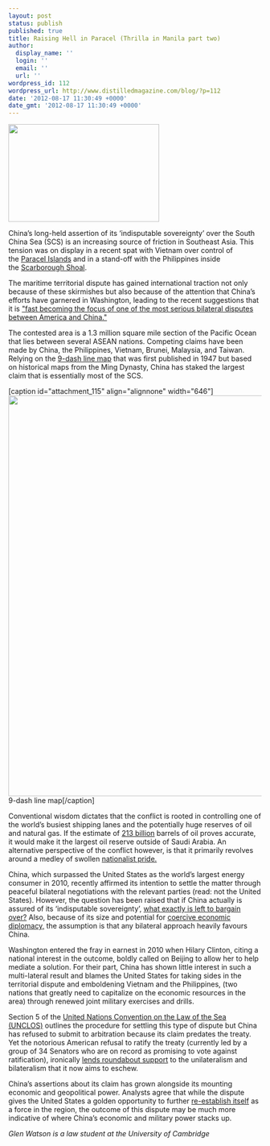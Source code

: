 ```yaml
---
layout: post
status: publish
published: true
title: Raising Hell in Paracel (Thrilla in Manila part two)
author:
  display_name: ''
  login: ''
  email: ''
  url: ''
wordpress_id: 112
wordpress_url: http://www.distilledmagazine.com/blog/?p=112
date: '2012-08-17 11:30:49 +0000'
date_gmt: '2012-08-17 11:30:49 +0000'
---
```

<p><a href="http://distilledmagazine.com/wp-content/uploads/2012/08/800px-Cua_Tung_Beach.jpeg"><img class="alignnone size-medium wp-image-116" title="800px-Cua_Tung_Beach" src="http://distilledmagazine.com/wp-content/uploads/2012/08/800px-Cua_Tung_Beach-300x1941.jpeg" alt="" width="300" height="194" /></a></p>
<p>China’s long-held assertion of its ‘indisputable sovereignty’ over the South China Sea (SCS) is an increasing source of friction in Southeast Asia. This tension was on display in a recent spat with Vietnam over control of the <a href="http://distilledmagazine.com/wp-content/uploads/2012/08/21558262">Paracel Islands</a> and in a stand-off with the Philippines inside the <a href="http://distilledmagazine.com/wp-content/uploads/2012/08/china-and-the-philippines-navy">Scarborough Shoal</a>.</p>
<p>The maritime territorial dispute has gained international traction not only because of these skirmishes but also because of the attention that China’s efforts have garnered in Washington, leading to the recent suggestions that it is <a href="http://distilledmagazine.com/wp-content/uploads/2012/08/south-china-sea">"fast becoming the focus of one of the most serious bilateral disputes between America and China."</a></p>
<p><!--more--></p>
<p>The contested area is a 1.3 million square mile section of the Pacific Ocean that lies between several ASEAN nations.<em> </em>Competing claims have been made by China, the Philippines, Vietnam, Brunei, Malaysia, and Taiwan. Relying on the <a href="http://distilledmagazine.com/wp-content/uploads/2012/08/sns-rt-us-china-sea-boundarybre84o075-20120524_1_beijing-and-manila-acrimonious-confrontation-south-china-sea">9-dash line map</a> that was first published in 1947 but based on historical maps from the Ming Dynasty, China has staked the largest claim that is essentially most of the SCS.</p>
<p>[caption id="attachment_115" align="alignnone" width="646"]<a href="http://distilledmagazine.com/wp-content/uploads/2012/08/9_dotted_line.png"><img class="size-large wp-image-115" title="9_dotted_line" src="http://distilledmagazine.com/wp-content/uploads/2012/08/9_dotted_line-831x10241.png" alt="" width="646" height="796" /></a> 9-dash line map[/caption]</p>
<p>Conventional wisdom dictates that the conflict is rooted in controlling one of the world’s busiest shipping lanes and the potentially huge reserves of oil and natural gas. If the estimate of <a href="http://distilledmagazine.com/wp-content/uploads/2012/08/china-politics-oil-needs-risk-conflict-in-s-dot-china-sea">213 billion</a> barrels of oil proves accurate, it would make it the largest oil reserve outside of Saudi Arabia. An alternative perspective of the conflict however, is that it primarily revolves around a medley of swollen <a href="http://rendezvous.blogs.nytimes.com/2012/08/16/east-asias-sea-disputes-scar-tissue-from-war-wounds">nationalist pride.</a></p>
<p>China, which surpassed the United States as the world’s largest energy consumer in 2010, recently affirmed its intention to settle the matter through peaceful bilateral negotiations with the relevant parties (read: not the United States). However, the question has been raised that if China actually is assured of its ‘indisputable sovereignty’, <a href="http://distilledmagazine.com/wp-content/uploads/2012/08/the-korean-war-meets-the-south-china-sea">what exactly is left to bargain over?</a> Also, because of its size and potential for <a href="http://distilledmagazine.com/wp-content/uploads/2012/08/chinas-coercive-economic-diplomacy">coercive economic diplomacy,</a> the assumption is that any bilateral approach heavily favours China.</p>
<p>Washington entered the fray in earnest in 2010 when Hilary Clinton, citing a national interest in the outcome, boldly called on Beijing to allow her to help mediate a solution. For their part, China has shown little interest in such a multi-lateral result and blames the United States for taking sides in the territorial dispute and emboldening Vietnam and the Philippines, (two nations that greatly need to capitalize on the economic resources in the area) through renewed joint military exercises and drills.</p>
<p>Section 5 of the <a href="http://distilledmagazine.com/wp-content/uploads/2012/08/UNCLOS-TOC.htm">United Nations Convention on the Law of the Sea (UNCLOS)</a> outlines the procedure for settling this type of dispute but China has refused to submit to arbitration because its claim predates the treaty. Yet the notorious American refusal to ratify the treaty (currently led by a group of 34 Senators who are on record as promising to vote against ratification), ironically <a href="http://distilledmagazine.com/wp-content/uploads/2012/08/outlaw-of-the-sea">lends roundabout support</a> to the unilateralism and bilateralism that it now aims to eschew.</p>
<p>China’s assertions about its claim has grown alongside its mounting economic and geopolitical power. Analysts agree that while the dispute gives the United States a golden opportunity to further <a href="http://distilledmagazine.com/wp-content/uploads/2012/08/p27883">re-establish itself</a> as a force in the region, the outcome of this dispute may be much more indicative of where China’s economic and military power stacks up.</p>
<p><em>Glen Watson is a law student at the University of Cambridge</em></p>
